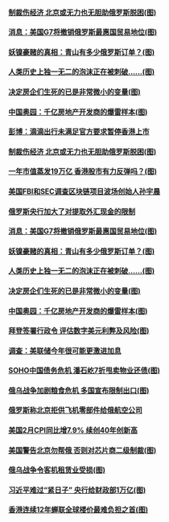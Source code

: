 #### [制裁伤经济 北京或无力也无胆助俄罗斯脱困(图)](../pages/p5/1000274.md?t=03120304) 
#### [消息：美国G7将撤销俄罗斯最惠国贸易地位(图)](../pages/p5/1000000.md?t=03120304) 
#### [妖镍豪赌的真相：青山有多少俄罗斯订单？(图)](../pages/p5/1000227.md?t=03120304) 
#### [人类历史上独一无二的泡沫正在被刺破……(图)](../pages/p5/1000222.md?t=03120304) 
#### [决定房企们生死的已是非常微小的变量(图)](../pages/p5/1000214.md?t=03120304) 
#### [中国奥园：千亿房地产开发商的爆雷样本(图)](../pages/p5/1000191.md?t=03120304) 
#### [彭博：滴滴出行未满足官方要求暂停香港上市](../pages/p5/1000276.md?t=03120304) 
#### [制裁伤经济 北京或无力也无胆助俄罗斯脱困(图)](../pages/p5/1000274.md?t=03120304) 
#### [一年市值蒸发19万亿 香港股市有力反弹吗？(图)](../pages/p5/1000271.md?t=03120304) 
#### [美国FBI和SEC调查区块链项目波场创始人孙宇晨](../pages/p5/1000258.md?t=03120304) 
#### [俄罗斯央行加大了对提取外汇现金的限制](../pages/p5/1000256.md?t=03120304) 
#### [消息：美国G7将撤销俄罗斯最惠国贸易地位(图)](../pages/p5/1000000.md?t=03120304) 
#### [妖镍豪赌的真相：青山有多少俄罗斯订单？(图)](../pages/p5/1000227.md?t=03120304) 
#### [人类历史上独一无二的泡沫正在被刺破……(图)](../pages/p5/1000222.md?t=03120304) 
#### [决定房企们生死的已是非常微小的变量(图)](../pages/p5/1000214.md?t=03120304) 
#### [中国奥园：千亿房地产开发商的爆雷样本(图)](../pages/p5/1000191.md?t=03120304) 
#### [拜登签署行政令 评估数字美元利弊及风险(图)](../pages/p5/1000194.md?t=03120304) 
#### [调查：美联储今年很可能更激进加息](../pages/p5/1000193.md?t=03120304) 
#### [SOHO中国债务危机 潘石屹7折甩卖物业还债(图)](../pages/p5/1000175.md?t=03120304) 
#### [俄乌战争加剧粮食危机 多国宣布限制出口(图)](../pages/p5/1000170.md?t=03120304) 
#### [俄罗斯称北京拒供飞机零部件给俄航空公司](../pages/p5/1000169.md?t=03120304) 
#### [美国2月CPI同比增7.9% 续创40年创新高](../pages/p5/1000166.md?t=03120304) 
#### [美国警告北京勿帮俄 否则对芯片商二级制裁(图)](../pages/p5/1000161.md?t=03120304) 
#### [俄乌战争令客机租赁业受损(图)](../pages/p5/1000106.md?t=03120304) 
#### [习近平难过“紧日子” 央行给财政部1万亿(图)](../pages/p5/1000089.md?t=03120304) 
#### [香港连续12年蝉联全球楼价最难负担之首(图)](../pages/p5/1000078.md?t=03120304) 
